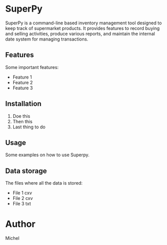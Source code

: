 # SuperPy
SuperPy is a command-line based inventory management tool designed to keep track of supermarket products. It provides features to record buying and selling activities, produce various reports, and maintain the internal date system for managing transactions.

## Features
Some important features:
* Feature 1
* Feature 2
* Feature 3

## Installation
1. Doe this
2. Then this
3. Last thing to do

## Usage
Some examples on how to use Superpy.

## Data storage
The files where all the data is stored:
- File 1 cxv
- File 2 cxv
- File 3 txt

# Author
Michel